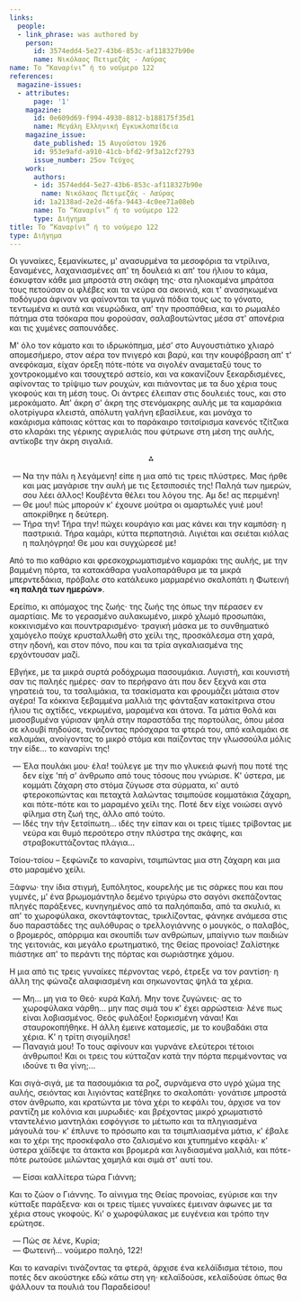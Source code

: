 ```yaml
---
links:
  people:
  - link_phrase: was authored by
    person:
      id: 3574edd4-5e27-43b6-853c-af118327b90e
      name: Νικόλαος Πετιμεζάς - Λαύρας
name: Το “Καναρίνι” ή το νούμερο 122
references:
  magazine-issues:
  - attributes:
      page: '1'
    magazine:
      id: 0e609d69-f994-4930-8812-b188175f35d1
      name: Μεγάλη Ελληνική Εγκυκλοπαίδεια
    magazine_issue:
      date_published: 15 Αυγούστου 1926
      id: 953e9afd-a910-41cb-bfd2-9f3a12cf2793
      issue_number: 25ον Τεύχος
    work:
      authors:
      - id: 3574edd4-5e27-43b6-853c-af118327b90e
        name: Νικόλαος Πετιμεζάς - Λαύρας
      id: 1a2138ad-2e2d-46fa-9443-4c0ee71a08eb
      name: Το “Καναρίνι” ή το νούμερο 122
      type: Διήγημα
title: Το “Καναρίνι” ή το νούμερο 122
type: Διήγημα
---
```


<main class="content" itemprop="text">
<p>Οι γυναίκες, ξεμανίκωτες, μ' ανασυρμένα τα μεσοφόρια τα ντρίλινα, ξαναμένες, λαχανιασμένες απ' τη δουλειά κι απ' του
ήλιου το κάμα, έσκυφταν κάθε μια μπροστά στη σκάφη της· στα ηλιοκαμένα μπράτσα τους πετούσαν οι φλέβες και τα νεύρα σα
σκοινιά, και τ' ανασηκωμένα ποδόγυρα άφιναν να φαίνονται τα γυμνά πόδια τους ως το γόνατο, τεντωμένα κι αυτά και
νευρώδικα, απ' την προσπάθεια, και το ρωμαλέο πάτημα στα τσόκαρα που φορούσαν, σαλαβουτώντας μέσα στ' απονέρια και τις
χυμένες σαπουνάδες.</p>

<p>Μ' όλο τον κάματο και το ιδρωκόπημα, μέσ' στο Αυγουστιάτικο χλιαρό απομεσήμερο, στον αέρα τον πνιγερό και βαρύ, και την
κουφόβραση απ' τ' ανεφόκαμα, είχαν όρεξη πότε-πότε να σιγολέν αναμεταξύ τους το χοντροκομμένο και τσουχτερό αστείο, και
να κακανίζουν ξεκαρδισμένες, αφίνοντας το τρίψιμο των ρουχών, και πιάνοντας με τα δυο χέρια τους γκοφούς και τη μέση
τους. Οι άντρες έλειπαν στις δουλειές τους, και στο μεροκάματο. Απ' άκρη σ' άκρη της στενόμακρης αυλής με τα καμαράκια
ολοτρίγυρα κλειστά, απόλυτη γαλήνη εβασίλευε, και μονάχα το κακάρισμα κάποιας κόττας και το παράκαιρο τσιτσίρισμα
κανενός τζίτζικα στο κλαράκι της γέρικης αγριελιάς που φύτρωνε στη μέση της αυλής, αντίκοβε την άκρη σιγαλιά.</p>

<div style="text-align: center; margin-bottom: 1em">⁂</div>

<ol style="list-style-type: '&mdash; '">
  <li>
    Να την πάλι η λεγάμενη! είπε η μια από τις τρεις πλύστρες. Μας ήρθε και μας μαγάρισε την αυλή με τις ξετσιποσιές
    της! Παληά των ημερών, σου λέει άλλος! Κουβέντα θέλει του λόγου της. Αμ δε! ας περιμένη!
  </li>
  <li>Θε μου! πώς μπορούν κ' έχουνε μούτρα οι αμαρτωλές γυιέ μου! αποκρίθηκε η δεύτερη.</li>
  <li>
    Τήρα την! Τήρα την! πώχει κουράγιο και μας κάνει και την καμπόση· η παστρικιά. Τήρα καμάρι, κύττα περπατησιά.
    Λιγιέται και σειέται κιόλας η παληόγρηα! Θε μου και συγχώρεσέ με!
  </li>
</ol>

<p>Από το πιο καθάριο και φρεσκοχρωματισμένο καμαράκι της αυλής, με την βαμμένη πόρτα, τα κατακάθαρα γυαλοπαράθυρα με τα
μικρά μπερντεδάκια, πρόβαλε στο κατάλευκο μαρμαρένιο σκαλοπάτι η Φωτεινή <b>«η παληά των ημερών»</b>.</p>

<p>Ερείπιο, κι απόμαχος της ζωής· της ζωής της όπως την πέρασεν εν αμαρτίαις. Με το γερασμένο αυλακωμένο, μικρό χλωμό
προσωπάκι, κοκκινισμένο και πουντραρισμένο· τραγική μάσκα με το συνθηματικό χαμόγελο πούχε κρυσταλλωθή στο χείλι της,
προσκάλεσμα στη χαρά, στην ηδονή, και στον πόνο, που και τα τρία αγκαλιασμένα της ερχόντουσαν μαζί.</p>

<p>Εβγήκε, με τα μικρά συρτά ροδόχρωμα πασουμάκια. Λυγιστή, και κουνιστή σαν τις παληές ημέρες· σαν το περήφανο άτι που δεν
ξεχνά και στα γηρατειά του, τα τσαλιμάκια, τα τσακίσματα και φρουμάζει μάταια στον αγέρα! Τα κόκκινα ξεβαμμένα μαλλιά
της φάνταξαν κατακίτρινα στου ήλιου τις αχτίδες, νεκρωμένα, μαραμένα και άτονα. Τα μάτια θολά και μισοσβυμένα γύρισαν
ψηλά στην παραστάδα της πορτούλας, όπου μέσα σε κλουβί πηδούσε, τινάζοντας πρόσχαρα τα φτερά του, από καλαμάκι σε
καλαμάκι, ανοίγοντας το μικρό στόμα και παίζοντας την γλωσσούλα μόλις την είδε... το καναρίνι της!</p>

<ol style="list-style-type: '&mdash; '">
  <li>
    Έλα πουλάκι μου· έλα! τούλεγε με την πιο γλυκειά φωνή που ποτέ της δεν είχε 'πή σ' άνθρωπο από τους τόσους που
    γνώρισε. Κ' ύστερα, με κομμάτι ζάχαρη στο στόμα ζύγωσε στα σύρματα, κι' αυτό φτεροκοπώντας και πεταχτά λαλώντας
    τσιμπούσε κομματάκια ζάχαρη, και πότε-πότε και το μαραμένο χείλι της. Ποτέ δεν είχε νοιώσει αγνό φίλημα στη ζωή της,
    άλλο από τούτο.
  </li>
  <li>
    Ιδές την τήν ξετσίπωτη... ιδές την είπαν και οι τρεις τίμιες τρίβοντας με νεύρα και θυμό περσότερο στην πλύστρα της
    σκάφης, και στραβοκυττάζοντας πλάγια...
  </li>
</ol>

<p>Τσίου-τσίου &ndash; ξεφώνιζε το καναρίνι, τσιμπώντας μια στη ζάχαρη και μια στο μαραμένο χείλι.</p>

<p>Ξάφνω· την ίδια στιγμή, ξυπόλητος, κουρελής με τις σάρκες που και που γυμνές, μ' ένα βρωμομάντηλο δεμένο τριγύρω στο
σαγόνι σκεπάζοντας πληγές παράξενες, κυνηγημένος από τα παληόπαιδα, από τα σκυλιά, κι απ' το χωροφύλακα, σκοντάφτοντας,
τρικλίζοντας, φάνηκε ανάμεσα στις δυο παραστάδες της αυλόθυρας ο τρελλογιάννης ο μουγκός, ο παλαβός, ο βρομερός,
απόρριμα και σκουπίδι των ανθρώπων, μπαίγνιο των παιδιών της γειτονιάς, και μεγάλο ερωτηματικό, της Θείας προνοίας!
Ζαλίστηκε πιάστηκε απ' το περάντι της πόρτας και σωριάστηκε χάμου.</p>

<p>Η μια από τις τρεις γυναίκες πέρνοντας νερό, έτρεξε να τον ραντίση· η άλλη της φώναζε αλαφιασμένη και σηκωνοντας ψηλά τα
χέρια.</p>

<ol style="list-style-type: '&mdash; '">
  <li>
    Μη... μη για το Θεό· κυρά Καλή. Μην τονε ζυγώνεις· ας το χωροφύλακα νάρθη... μην πας σιμά του κ' έχει αρρώστεια·
    λένε πως είναι λοβιασμένος. Θεός φυλάξοι! ξορκισμένη νάναι! Και σταυροκοπήθηκε. Η άλλη έμεινε καταμεσίς, με το
    κουβαδάκι στα χέρια. Κ' η τρίτη σιγομίλησε!
  </li>
  <li>
    Παναγιά μου! Το τους αφίνουν και γυρνάνε ελεύτεροι τέτοιοι άνθρωποι! Και οι τρεις του κύτταζαν κατά την πόρτα
    περιμένοντας να ιδούνε τι θα γίνη;...
  </li>
</ol>

<p>Και σιγά-σιγά, με τα πασουμάκια τα ροζ, συρνάμενα στο υγρό χώμα της αυλής, σειόντας και λιγιόντας κατέβηκε το σκαλοπάτι·
γονάτισε μπροστά στον άνθρωπο, και κρατώντα με τόνα χέρι το κεφάλι του, άρχισε να τον ραντίζη με κολόνια και μυρωδιές·
και βρέχοντας μικρό χρωματιστό νταντελένιο μαντηλάκι εσφόγγισε το μέτωπο και τα πληγιασμένα μάγουλά του· κ' έπλυνε το
πρόσωπο και τα τσιμπλιασμένα μάτια, κ' έβαλε και το χέρι της προσκέφαλο στο ζαλισμένο και χτυπημένο κεφάλι· κ' ύστερα
χάϊδεψε τα άτακτα και βρομερά και λιγδιασμένα μαλλιά, και πότε-πότε ρωτούσε μιλώντας χαμηλά και σιμά στ' αυτί του.</p>

<ol style="list-style-type: '&mdash; '">
  <li>Είσαι καλλίτερα τώρα Γιάννη;</li>
</ol>

<p>Και το ζώον ο Γιάννης. Το αίνιγμα της Θείας προνοίας, εγύρισε και την κύτταξε παράξενα· και οι τρεις τίμιες γυναίκες
έμειναν άφωνες με τα χέρια στους γκοφούς. Κι' ο χωροφύλακας με ευγένεια και τρόπο την ερώτησε.</p>

<ol style="list-style-type: '&mdash; '">
  <li>Πώς σε λένε, Κυρία;</li>
  <li>Φωτεινή... νούμερο παληό, 122!</li>
</ol>

<p>Και το καναρίνι τινάζοντας τα φτερά, άρχισε ένα κελάϊδισμα τέτοιο, που ποτές δεν ακούστηκε εδώ κάτω στη γη· κελαϊδούσε,
κελαϊδούσε όπως θα ψάλλουν τα πουλιά του Παραδείσου!</p>
</main>
